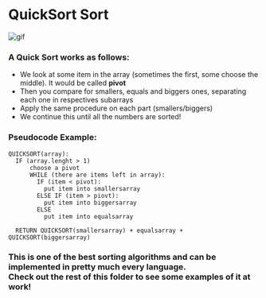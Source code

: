# QuickSort Sort
![gif](https://upload.wikimedia.org/wikipedia/commons/thumb/6/6a/Sorting_quicksort_anim.gif/220px-Sorting_quicksort_anim.gif?)

### A Quick Sort works as follows:
* We look at some item in the array (sometimes the first, some choose the middle). It would be called __pivot__
* Then you compare for smallers, equals and biggers ones, separating each one in respectives subarrays
* Apply the same procedure on each part (smallers/biggers)
* We continue this until all the numbers are sorted!

### Pseudocode Example:
```
QUICKSORT(array):
  IF (array.lenght > 1)
      choose a pivot
      WHILE (there are items left in array):
        IF (item < pivot):
          put item into smallersarray
        ELSE IF (item > piovt):
          put item into biggersarray
        ELSE
          put item into equalsarray
  
  RETURN QUICKSORT(smallersarray) + equalsarray +  QUICKSORT(biggersarray)
```

### This is one of the best sorting algorithms and can be implemented in pretty much every language.<br>Check out the rest of this folder to see some examples of it at work!

